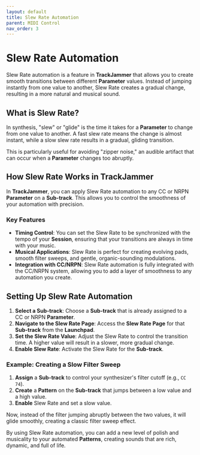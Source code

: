 ```yaml
---
layout: default
title: Slew Rate Automation
parent: MIDI Control
nav_order: 3
---
```


# Slew Rate Automation

Slew Rate automation is a feature in **TrackJammer** that allows you to create smooth transitions between different **Parameter** values. Instead of jumping instantly from one value to another, Slew Rate creates a gradual change, resulting in a more natural and musical sound.

## What is Slew Rate?

In synthesis, "slew" or "glide" is the time it takes for a **Parameter** to change from one value to another. A fast slew rate means the change is almost instant, while a slow slew rate results in a gradual, gliding transition.

This is particularly useful for avoiding "zipper noise," an audible artifact that can occur when a **Parameter** changes too abruptly.

## How Slew Rate Works in TrackJammer

In **TrackJammer**, you can apply Slew Rate automation to any CC or NRPN **Parameter** on a **Sub-track**. This allows you to control the smoothness of your automation with precision.

### Key Features

- **Timing Control**: You can set the Slew Rate to be synchronized with the tempo of your **Session**, ensuring that your transitions are always in time with your music.
- **Musical Applications**: Slew Rate is perfect for creating evolving pads, smooth filter sweeps, and gentle, organic-sounding modulations.
- **Integration with CC/NRPN**: Slew Rate automation is fully integrated with the CC/NRPN system, allowing you to add a layer of smoothness to any automation you create.

## Setting Up Slew Rate Automation

1. **Select a Sub-track**: Choose a **Sub-track** that is already assigned to a CC or NRPN **Parameter**.
2. **Navigate to the Slew Rate Page**: Access the **Slew Rate Page** for that **Sub-track** from the **Launchpad**.
3. **Set the Slew Rate Value**: Adjust the Slew Rate to control the transition time. A higher value will result in a slower, more gradual change.
4. **Enable Slew Rate**: Activate the Slew Rate for the **Sub-track**.

### Example: Creating a Slow Filter Sweep

1. **Assign** a **Sub-track** to control your synthesizer's filter cutoff (e.g., `CC 74`).
2. **Create** a **Pattern** on the **Sub-track** that jumps between a low value and a high value.
3. **Enable** Slew Rate and set a slow value.

Now, instead of the filter jumping abruptly between the two values, it will glide smoothly, creating a classic filter sweep effect.

By using Slew Rate automation, you can add a new level of polish and musicality to your automated **Patterns**, creating sounds that are rich, dynamic, and full of life.
